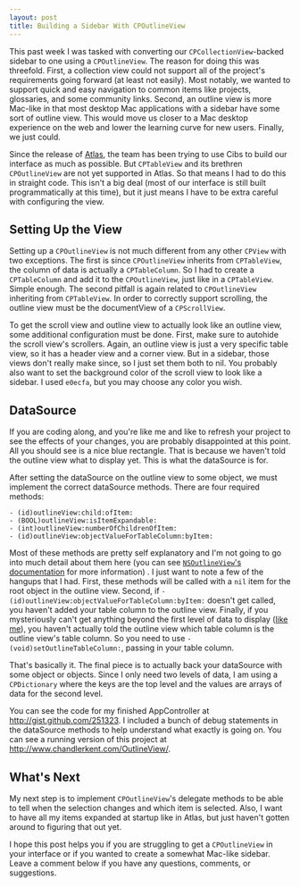 ```yaml
---
layout: post
title: Building a Sidebar With CPOutlineView
---
```


This past week I was tasked with converting our `CPCollectionView`-backed sidebar to one using a `CPOutlineView`. The reason for doing this was threefold. First, a collection view could not support all of the project's requirements going forward (at least not easily). Most notably, we wanted to support quick and easy navigation to common items like projects, glossaries, and some community links. Second, an outline view is more Mac-like in that most desktop Mac applications with a sidebar have some sort of outline view. This would move us closer to a Mac desktop experience on the web and lower the learning curve for new users. Finally, we just could.

Since the release of [Atlas][], the team has been trying to use Cibs to build our interface as much as possible. But `CPTableView` and its brethren `CPOutlineView` are not yet supported in Atlas. So that means I had to do this in straight code. This isn't a big deal (most of our interface is still built programmatically at this time), but it just means I have to be extra careful with configuring the view.

[Atlas]: http://280atlas.com

## Setting Up the View

Setting up a `CPOutlineView` is not much different from any other `CPView` with two exceptions. The first is since `CPOutlineView` inherits from `CPTableView`, the column of data is actually a `CPTableColumn`. So I had to create a `CPTableColumn` and add it to the `CPOutlineView`, just like in a `CPTableView`. Simple enough. The second pitfall is again related to `CPOutlineView` inheriting from `CPTableView`. In order to correctly support scrolling, the outline view must be the documentView of a `CPScrollView`.

To get the scroll view and outline view to actually look like an outline view, some additional configuration must be done. First, make sure to autohide the scroll view's scrollers. Again, an outline view is just a very specific table view, so it has a header view and a corner view. But in a sidebar, those views don't really make since, so I just set them both to nil. You probably also want to set the background color of the scroll view to look like a sidebar. I used `e0ecfa`, but you may choose any color you wish.

## DataSource

If you are coding along, and you're like me and like to refresh your project to see the effects of your changes, you are probably disappointed at this point. All you should see is a nice blue rectangle. That is because we haven't told the outline view what to display yet. This is what the dataSource is for.

After setting the dataSource on the outline view to some object, we must implement the correct dataSource methods. There are four required methods:

    - (id)outlineView:child:ofItem:
    - (BOOL)outlineView:isItemExpandable:
    - (int)outlineView:numberOfChildrenOfItem:
    - (id)outlineView:objectValueForTableColumn:byItem:

Most of these methods are pretty self explanatory and I'm not going to go into much detail about them here (you can see [`NSOutlineView`'s documentation][nsoutlineview_docs] for more information) . I just want to note a few of the hangups that I had. First, these methods will be called with a `nil` item for the root object in the outline view. Second, if `- (id)outlineView:objectValueForTableColumn:byItem:` doesn't get called, you haven't added your table column to the outline view. Finally, if you mysteriously can't get anything beyond the first level of data to display ([like me][cpoutlineview_discussion]), you haven't actually told the outline view which table column is the outline view's table column. So you need to use `- (void)setOutlineTableColumn:`, passing in your table column.

[nsoutlineview_docs]: http://developer.apple.com/mac/library/documentation/cocoa/Reference/ApplicationKit/Protocols/NSOutlineViewDataSource_Protocol/Reference/Reference.html#//apple_ref/doc/uid/20000457
[cpoutlineview_discussion]: http://groups.google.com/group/objectivej/browse_thread/thread/64b3209423502341

That's basically it. The final piece is to actually back your dataSource with some object or objects. Since I only need two levels of data, I am using a `CPDictionary` where the keys are the top level and the values are arrays of data for the second level.

You can see the code for my finished AppController at <http://gist.github.com/251323>. I included a bunch of debug statements in the dataSource methods to help understand what exactly is going on. You can see a running version of this project at <http://www.chandlerkent.com/OutlineView/>.

## What's Next

My next step is to implement `CPOutlineView`'s delegate methods to be able to tell when the selection changes and which item is selected. Also, I want to have all my items expanded at startup like in Atlas, but just haven't gotten around to figuring that out yet.

I hope this post helps you if you are struggling to get a `CPOutlineView` in your interface or if you wanted to create a somewhat Mac-like sidebar. Leave a comment below if you have any questions, comments, or suggestions.
